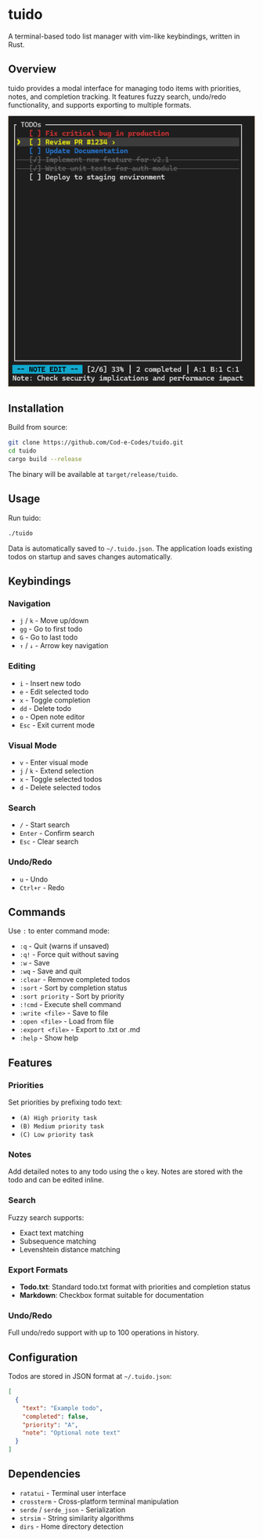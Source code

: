 # tuido

A terminal-based todo list manager with vim-like keybindings, written in Rust.

## Overview

tuido provides a modal interface for managing todo items with priorities, notes, and completion tracking. It features fuzzy search, undo/redo functionality, and supports exporting to multiple formats.

![tuido](tuido.png)

## Installation

Build from source:

```bash
git clone https://github.com/Cod-e-Codes/tuido.git
cd tuido
cargo build --release
```

The binary will be available at `target/release/tuido`.

## Usage

Run tuido:

```bash
./tuido
```

Data is automatically saved to `~/.tuido.json`. The application loads existing todos on startup and saves changes automatically.

## Keybindings

### Navigation
- `j` / `k` - Move up/down
- `gg` - Go to first todo
- `G` - Go to last todo
- `↑` / `↓` - Arrow key navigation

### Editing
- `i` - Insert new todo
- `e` - Edit selected todo
- `x` - Toggle completion
- `dd` - Delete todo
- `o` - Open note editor
- `Esc` - Exit current mode

### Visual Mode
- `v` - Enter visual mode
- `j` / `k` - Extend selection
- `x` - Toggle selected todos
- `d` - Delete selected todos

### Search
- `/` - Start search
- `Enter` - Confirm search
- `Esc` - Clear search

### Undo/Redo
- `u` - Undo
- `Ctrl+r` - Redo

## Commands

Use `:` to enter command mode:

- `:q` - Quit (warns if unsaved)
- `:q!` - Force quit without saving
- `:w` - Save
- `:wq` - Save and quit
- `:clear` - Remove completed todos
- `:sort` - Sort by completion status
- `:sort priority` - Sort by priority
- `:!cmd` - Execute shell command
- `:write <file>` - Save to file
- `:open <file>` - Load from file
- `:export <file>` - Export to .txt or .md
- `:help` - Show help

## Features

### Priorities
Set priorities by prefixing todo text:
- `(A) High priority task`
- `(B) Medium priority task`
- `(C) Low priority task`

### Notes
Add detailed notes to any todo using the `o` key. Notes are stored with the todo and can be edited inline.

### Search
Fuzzy search supports:
- Exact text matching
- Subsequence matching
- Levenshtein distance matching

### Export Formats
- **Todo.txt**: Standard todo.txt format with priorities and completion status
- **Markdown**: Checkbox format suitable for documentation

### Undo/Redo
Full undo/redo support with up to 100 operations in history.

## Configuration

Todos are stored in JSON format at `~/.tuido.json`:

```json
[
  {
    "text": "Example todo",
    "completed": false,
    "priority": "A",
    "note": "Optional note text"
  }
]
```

## Dependencies

- `ratatui` - Terminal user interface
- `crossterm` - Cross-platform terminal manipulation
- `serde` / `serde_json` - Serialization
- `strsim` - String similarity algorithms
- `dirs` - Home directory detection
